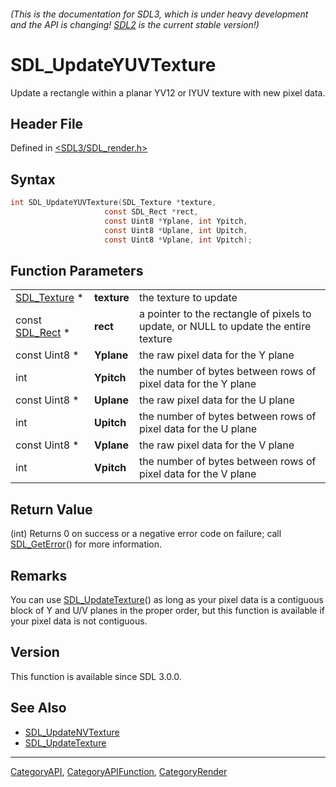 ###### (This is the documentation for SDL3, which is under heavy development and the API is changing! [SDL2](https://wiki.libsdl.org/SDL2/) is the current stable version!)
# SDL_UpdateYUVTexture

Update a rectangle within a planar YV12 or IYUV texture with new pixel data.

## Header File

Defined in [<SDL3/SDL_render.h>](https://github.com/libsdl-org/SDL/blob/main/include/SDL3/SDL_render.h)

## Syntax

```c
int SDL_UpdateYUVTexture(SDL_Texture *texture,
                     const SDL_Rect *rect,
                     const Uint8 *Yplane, int Ypitch,
                     const Uint8 *Uplane, int Upitch,
                     const Uint8 *Vplane, int Vpitch);
```

## Function Parameters

|                              |             |                                                                                      |
| ---------------------------- | ----------- | ------------------------------------------------------------------------------------ |
| [SDL_Texture](SDL_Texture) * | **texture** | the texture to update                                                                |
| const [SDL_Rect](SDL_Rect) * | **rect**    | a pointer to the rectangle of pixels to update, or NULL to update the entire texture |
| const Uint8 *                | **Yplane**  | the raw pixel data for the Y plane                                                   |
| int                          | **Ypitch**  | the number of bytes between rows of pixel data for the Y plane                       |
| const Uint8 *                | **Uplane**  | the raw pixel data for the U plane                                                   |
| int                          | **Upitch**  | the number of bytes between rows of pixel data for the U plane                       |
| const Uint8 *                | **Vplane**  | the raw pixel data for the V plane                                                   |
| int                          | **Vpitch**  | the number of bytes between rows of pixel data for the V plane                       |

## Return Value

(int) Returns 0 on success or a negative error code on failure; call
[SDL_GetError](SDL_GetError)() for more information.

## Remarks

You can use [SDL_UpdateTexture](SDL_UpdateTexture)() as long as your pixel
data is a contiguous block of Y and U/V planes in the proper order, but
this function is available if your pixel data is not contiguous.

## Version

This function is available since SDL 3.0.0.

## See Also

- [SDL_UpdateNVTexture](SDL_UpdateNVTexture)
- [SDL_UpdateTexture](SDL_UpdateTexture)

----
[CategoryAPI](CategoryAPI), [CategoryAPIFunction](CategoryAPIFunction), [CategoryRender](CategoryRender)

